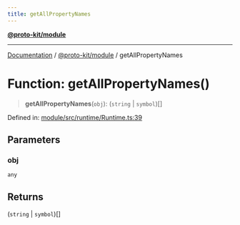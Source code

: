 ```yaml
---
title: getAllPropertyNames
---
```


[**@proto-kit/module**](../README.md)

***

[Documentation](../../../README.md) / [@proto-kit/module](../README.md) / getAllPropertyNames

# Function: getAllPropertyNames()

> **getAllPropertyNames**(`obj`): (`string` \| `symbol`)[]

Defined in: [module/src/runtime/Runtime.ts:39](https://github.com/proto-kit/framework/blob/28efa802e3737fc3b77339148b307ef7246f3ef1/packages/module/src/runtime/Runtime.ts#L39)

## Parameters

### obj

`any`

## Returns

(`string` \| `symbol`)[]
